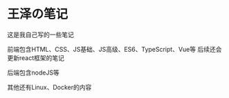 # 王泽の笔记
这是我自己写的一些笔记

前端包含HTML、CSS、JS基础、JS高级、ES6、TypeScript、Vue等
后续还会更新react框架的笔记

后端包含nodeJS等

其他还有Linux、Docker的内容